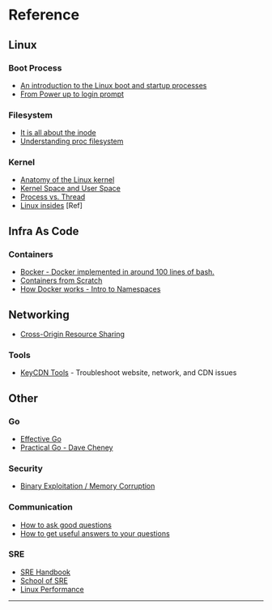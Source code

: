 # Reference

## Linux

### Boot Process

- [An introduction to the Linux boot and startup processes](https://opensource.com/article/17/2/linux-boot-and-startup)
- [From Power up to login prompt](http://www.scott-a-s.com/files/linux_boot.pdf)

### Filesystem

- [It is all about the inode](https://developer.ibm.com/articles/au-speakingunix14/)
- [Understanding proc filesystem](https://syedali.net/2013/08/20/understanding-proc-filesystem)

### Kernel

- [Anatomy of the Linux kernel](https://developer.ibm.com/articles/l-linux-kernel/)
- [Kernel Space and User Space](http://learnlinuxconcepts.blogspot.com/2014/02/kernel-space-and-user-space.html)
- [Process vs. Thread](https://www.baeldung.com/linux/process-vs-thread)
- [Linux insides](https://github.com/0xAX/linux-insides) [Ref]

## Infra As Code

### Containers

- [Bocker - Docker implemented in around 100 lines of bash.](https://github.com/p8952/bocker)
- [Containers from Scratch](https://ericchiang.github.io/post/containers-from-scratch/)
- [How Docker works - Intro to Namespaces](https://www.youtube.com/watch?v=-YnMr1lj4Z8)

## Networking

- [Cross-Origin Resource Sharing](https://developer.mozilla.org/en-US/docs/Web/HTTP/CORS)

### Tools

- [KeyCDN Tools](https://tools.keycdn.com/) - Troubleshoot website, network, and CDN issues

## Other

### Go

- [Effective Go](https://go.dev/doc/effective_go)
- [Practical Go - Dave Cheney](https://dave.cheney.net/practical-go/presentations/qcon-china.html)

### Security

- [Binary Exploitation / Memory Corruption](https://www.youtube.com/playlist?app=desktop&list=PLhixgUqwRTjxglIswKp9mpkfPNfHkzyeN)

### Communication

- [How to ask good questions](https://jvns.ca/blog/good-questions/?utm_source=pocket_mylist)
- [How to get useful answers to your questions](https://jvns.ca/blog/2021/10/21/how-to-get-useful-answers-to-your-questions/?utm_source=pocket_mylist)

### SRE

- [SRE Handbook](https://s905060.gitbooks.io/site-reliability-engineer-handbook/content/)
- [School of SRE](https://linkedin.github.io/school-of-sre/)
- [Linux Performance](https://www.brendangregg.com/linuxperf.html)

---
